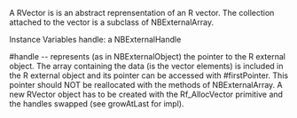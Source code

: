 A RVector is is an abstract reprensentation of an R vector.
The collection attached to the vector is a subclass of NBExternalArray.

Instance Variables
	handle:		a NBExternalHandle

#handle -- represents (as in NBExternalObject) the pointer to the R external object.
	The array containing the data (is the vector elements) is included in the R external object and its pointer can be accessed with #firstPointer.
	This pointer should NOT be reallocated with the methods of NBExternalArray. A new RVector object  has to be created with the Rf_AllocVector primitive and the handles swapped (see growAtLast for impl).

